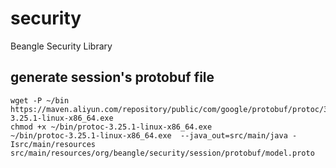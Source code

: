 security
========

Beangle Security Library


## generate session's protobuf file

    wget -P ~/bin  https://maven.aliyun.com/repository/public/com/google/protobuf/protoc/3.25.1/protoc-3.25.1-linux-x86_64.exe
    chmod +x ~/bin/protoc-3.25.1-linux-x86_64.exe
    ~/bin/protoc-3.25.1-linux-x86_64.exe  --java_out=src/main/java -Isrc/main/resources src/main/resources/org/beangle/security/session/protobuf/model.proto
